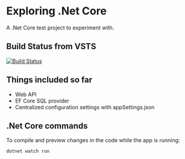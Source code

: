 # Exploring .Net Core 

A .Net Core test project to experiment with.

## Build Status from VSTS

[![Build Status](https://salvamad.visualstudio.com/_apis/public/build/definitions/ef24327f-b9d5-4822-afd0-137e8e49395d/1/badge)](https://salvamad.visualstudio.com/DotNetCoreShowCase/_build/index?definitionId=1)


## Things included so far

- Web API
- EF Core SQL provider
- Centralized configuration settings with appSettings.json


## .Net Core commands

To compile and preview changes in the code while the app is running:

```sh
dotnet watch run
```
